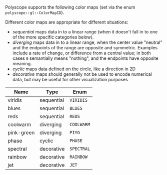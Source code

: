 Polyscope supports the following color maps (set via the enum `polyscope::gl::ColorMapID`).

Different color maps are appropriate for different situations:

- *sequential* maps data in to a linear range (when it doesn't fall in to one of the more specific categories below).
- *diverging* maps data in to a linear range, when the center value "neutral" and the endpoints of the range are opposite and symmetric. Examples include a rate of change, or difference from a central value; in both cases `0` semantially means "nothing", and the endpoints have opposite meaning.
- *cyclic* maps data defined on the circle, like a direction in 2D
- *decorative* maps should generally not be used to encode numerical data, but may be useful for other visualization purposes

<!--TODO render images of these-->

| **Name** | **Type** | **Enum** | 
--- | --- | ---
viridis | sequential | `VIRIDIS`
blues | sequential | `BLUES`
reds | sequential | `REDS`
coolwarm | diverging | `COOLWARM`
pink-green | diverging | `PIYG`
phase | cyclic | `PHASE`
spectral | decorative | `SPECTRAL`
rainbow | decorative | `RAINBOW`
jet | decorative | `JET`


[^1]: Viridis is by Nathaniel J. Smith, Stefan van der Walt, and Eric Firing. [link](https://github.com/BIDS/colormap/blob/master/colormaps.py)

[^2]: Phase is from the `cmocean` package. [link](http://tos.org/oceanography/assets/docs/29-3_thyng.pdf)

[^3]: The other color maps have unclear origins or are simple linear ramps, and are implemented in [matplotlib](https://matplotlib.org/).
